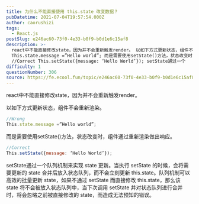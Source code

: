 ```yaml
---
title: 为什么不能直接使用 this.state 改变数据？
pubDatetime: 2021-07-04T19:57:54.000Z
author: caorushizi
tags:
  - React.js
postSlug: e246ac60-73f0-4e33-b0f9-b0d1e6c15af8
description: >-
  react中不能直接修改state，因为并不会重新触发render。 以如下方式更新状态，组件不会重新渲染。 //Wrong
  This.state.message =”Hello world”; 而是需要使用setState()方法，状态改变时，组件通过重新渲染做出响应。
  //Correct This.setState({message: ‘Hello World’}); setState通过一个
difficulty: 1
questionNumber: 306
source: https://fe.ecool.fun/topic/e246ac60-73f0-4e33-b0f9-b0d1e6c15af8
---
```


react中不能直接修改state，因为并不会重新触发render。

以如下方式更新状态，组件不会重新渲染。

```jsx
//Wrong
This.state.message =”Hello world”;
```

而是需要使用setState()方法，状态改变时，组件通过重新渲染做出响应。

```jsx
//Correct
This.setState({message: ‘Hello World’});
```

setState通过一个队列机制来实现 state 更新。当执行 setState 的时候，会将需要更新的 state 合并后放入状态队列，而不会立刻更新 this.state。队列机制可以高效的批量更新 state，如果不通过 setState 而直接修改 this.state，那么该 state 将不会被放入状态队列中，当下次调用 setState 并对状态队列进行合并时，将会忽略之前被直接修改的 state，而造成无法预知的错误。

